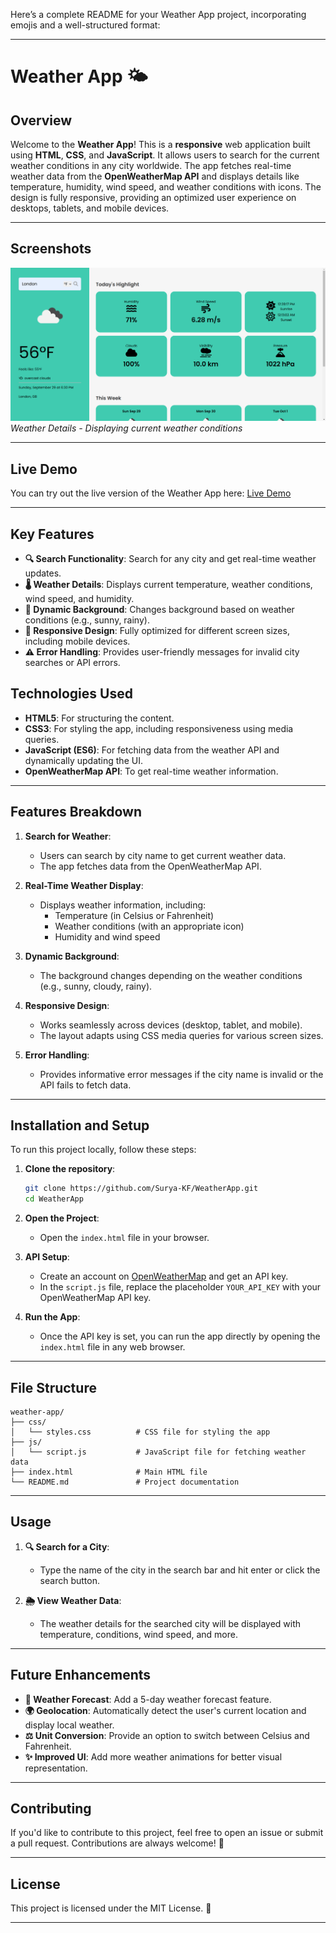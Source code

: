 Here’s a complete README for your Weather App project, incorporating emojis and a well-structured format:

---

# Weather App 🌤️

## Overview

Welcome to the **Weather App**! This is a **responsive** web application built using **HTML**, **CSS**, and **JavaScript**. It allows users to search for the current weather conditions in any city worldwide. The app fetches real-time weather data from the **OpenWeatherMap API** and displays details like temperature, humidity, wind speed, and weather conditions with icons. The design is fully responsive, providing an optimized user experience on desktops, tablets, and mobile devices.

---

## Screenshots

![Weather Details](assets/screenshot1.png)
*Weather Details - Displaying current weather conditions*

---

## Live Demo

You can try out the live version of the Weather App here: [Live Demo](https://surya-kf.github.io/WeatherApp/)

---

## Key Features

- **🔍 Search Functionality**: Search for any city and get real-time weather updates.
- **🌡️ Weather Details**: Displays current temperature, weather conditions, wind speed, and humidity.
- **🌈 Dynamic Background**: Changes background based on weather conditions (e.g., sunny, rainy).
- **📱 Responsive Design**: Fully optimized for different screen sizes, including mobile devices.
- **⚠️ Error Handling**: Provides user-friendly messages for invalid city searches or API errors.

## Technologies Used

- **HTML5**: For structuring the content.
- **CSS3**: For styling the app, including responsiveness using media queries.
- **JavaScript (ES6)**: For fetching data from the weather API and dynamically updating the UI.
- **OpenWeatherMap API**: To get real-time weather information.

---

## Features Breakdown

1. **Search for Weather**:
   - Users can search by city name to get current weather data.
   - The app fetches data from the OpenWeatherMap API.

2. **Real-Time Weather Display**:
   - Displays weather information, including:
     - Temperature (in Celsius or Fahrenheit)
     - Weather conditions (with an appropriate icon)
     - Humidity and wind speed

3. **Dynamic Background**:
   - The background changes depending on the weather conditions (e.g., sunny, cloudy, rainy).

4. **Responsive Design**:
   - Works seamlessly across devices (desktop, tablet, and mobile).
   - The layout adapts using CSS media queries for various screen sizes.

5. **Error Handling**:
   - Provides informative error messages if the city name is invalid or the API fails to fetch data.

---

## Installation and Setup

To run this project locally, follow these steps:

1. **Clone the repository**:
   ```bash
   git clone https://github.com/Surya-KF/WeatherApp.git
   cd WeatherApp
   ```

2. **Open the Project**:
   - Open the `index.html` file in your browser.

3. **API Setup**:
   - Create an account on [OpenWeatherMap](https://openweathermap.org/) and get an API key.
   - In the `script.js` file, replace the placeholder `YOUR_API_KEY` with your OpenWeatherMap API key.

4. **Run the App**:
   - Once the API key is set, you can run the app directly by opening the `index.html` file in any web browser.

---

## File Structure

```
weather-app/
├── css/
│   └── styles.css          # CSS file for styling the app
├── js/
│   └── script.js           # JavaScript file for fetching weather data
├── index.html              # Main HTML file
└── README.md               # Project documentation
```

---

## Usage

1. **🔍 Search for a City**:
   - Type the name of the city in the search bar and hit enter or click the search button.

2. **🌦️ View Weather Data**:
   - The weather details for the searched city will be displayed with temperature, conditions, wind speed, and more.

---

## Future Enhancements

- **📅 Weather Forecast**: Add a 5-day weather forecast feature.
- **🌍 Geolocation**: Automatically detect the user's current location and display local weather.
- **⚖️ Unit Conversion**: Provide an option to switch between Celsius and Fahrenheit.
- **✨ Improved UI**: Add more weather animations for better visual representation.

---

## Contributing

If you'd like to contribute to this project, feel free to open an issue or submit a pull request. Contributions are always welcome! 🤗

---

## License

This project is licensed under the MIT License. 📝

---
